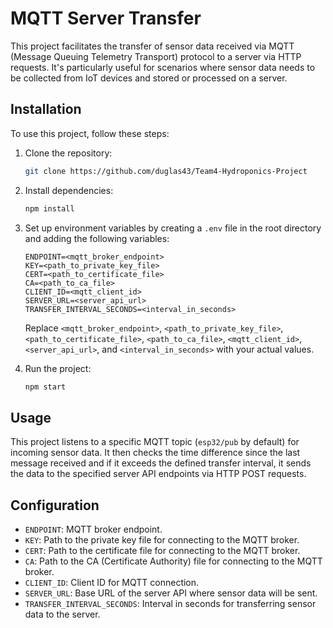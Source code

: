 # MQTT Server Transfer

This project facilitates the transfer of sensor data received via MQTT (Message Queuing Telemetry Transport) protocol to a server via HTTP requests. It's particularly useful for scenarios where sensor data needs to be collected from IoT devices and stored or processed on a server.

## Installation

To use this project, follow these steps:

1. Clone the repository:

   ```bash
   git clone https://github.com/duglas43/Team4-Hydroponics-Project
   ```

2. Install dependencies:

   ```bash
   npm install
   ```

3. Set up environment variables by creating a `.env` file in the root directory and adding the following variables:

   ```plaintext
   ENDPOINT=<mqtt_broker_endpoint>
   KEY=<path_to_private_key_file>
   CERT=<path_to_certificate_file>
   CA=<path_to_ca_file>
   CLIENT_ID=<mqtt_client_id>
   SERVER_URL=<server_api_url>
   TRANSFER_INTERVAL_SECONDS=<interval_in_seconds>
   ```

   Replace `<mqtt_broker_endpoint>`, `<path_to_private_key_file>`, `<path_to_certificate_file>`, `<path_to_ca_file>`, `<mqtt_client_id>`, `<server_api_url>`, and `<interval_in_seconds>` with your actual values.

4. Run the project:

   ```bash
   npm start
   ```

## Usage

This project listens to a specific MQTT topic (`esp32/pub` by default) for incoming sensor data. It then checks the time difference since the last message received and if it exceeds the defined transfer interval, it sends the data to the specified server API endpoints via HTTP POST requests.

## Configuration

- `ENDPOINT`: MQTT broker endpoint.
- `KEY`: Path to the private key file for connecting to the MQTT broker.
- `CERT`: Path to the certificate file for connecting to the MQTT broker.
- `CA`: Path to the CA (Certificate Authority) file for connecting to the MQTT broker.
- `CLIENT_ID`: Client ID for MQTT connection.
- `SERVER_URL`: Base URL of the server API where sensor data will be sent.
- `TRANSFER_INTERVAL_SECONDS`: Interval in seconds for transferring sensor data to the server.
